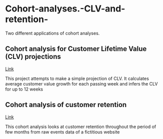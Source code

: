 # Cohort-analyses.-CLV-and-retention-
Two different applications of cohort analyses.

## Cohort analysis for Customer Lifetime Value (CLV) projections
[Link](https://docs.google.com/spreadsheets/d/1mdO_xiV9MMI8XJKsgmWabUgn198B3la-O1Th28wePmU/edit?usp=sharing)

This project attempts to make a simple projection of CLV. It calculates average customer value growth for each passing week and infers the CLV for up to 12 weeks

## Cohort analysis of customer retention
[Link](https://docs.google.com/spreadsheets/d/1rvlTWNLCXqZGCeBHLnemEEnalBRkLB9zm0V8jsJE-Ew/edit?usp=sharing)

This cohort analysis looks at customer retention throughout the period of few months from raw events data of a fictitious website
